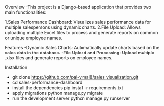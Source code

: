 
Overview
  -This project is a Django-based application that provides two main functionalities:

1.Sales Performance Dashboard: Visualizes sales performance data for multiple salespersons using dynamic charts.
2.File Upload: Allows uploading multiple Excel files to process and generate reports on common or unique employee names.

Features
  -Dynamic Sales Charts: Automatically update charts based on the sales data in the database.
  -File Upload and Processing: Upload multiple .xlsx files and generate reports on employee names.

Installation
  - git clone https://github.com/pal-vimal8/sales_visualization.git
  - cd sales-performance-dashboard
  - install the dependencies pip install -r requirements.txt
  - apply migrations python manage.py migrate
  - run the development server python manage.py runserver


  
